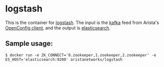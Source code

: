 # logstash

This is the container for [logstash](https://hub.docker.com/r/aristanetworks/occlient/). The input is the [kafka](https://www.elastic.co/guide/en/logstash/current/plugins-inputs-kafka.html) feed from Arista's [OpenConfig client](https://github.com/aristanetworks/goarista/#cmdocclient), and the output is [elasticsearch](https://www.elastic.co/guide/en/logstash/current/plugins-outputs-elasticsearch.html).

## Sample usage:
```
$ docker run -e ZK_CONNECT='0.zookeeper,1.zookeeper,2.zookeeper' -e ES_HOST='elasticsearch:9200' aristanetworks/logstash
```
